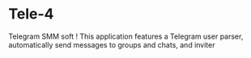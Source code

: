 # Tele-4
Telegram SMM soft ! This application features a Telegram user parser, automatically send messages to groups and chats, and inviter
